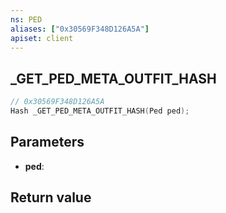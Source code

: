 ```yaml
---
ns: PED
aliases: ["0x30569F348D126A5A"]
apiset: client
---
```

## _GET_PED_META_OUTFIT_HASH

```c
// 0x30569F348D126A5A
Hash _GET_PED_META_OUTFIT_HASH(Ped ped);
```


## Parameters
* **ped**:

## Return value

